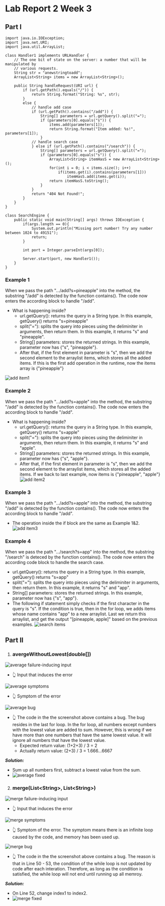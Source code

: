 # Lab Report 2 Week 3

## Part I

```
import java.io.IOException;
import java.net.URI;
import java.util.ArrayList;

class Handler1 implements URLHandler {
    // The one bit of state on the server: a number that will be manipulated by
    // various requests.
    String str = "anewstringtoadd";
    ArrayList<String> items = new ArrayList<String>();

    public String handleRequest(URI url) {
        if (url.getPath().equals("/")) {
            return String.format("String: %s", str);
        }
        else {
            // handle add case
            if (url.getPath().contains("/add")) {
                String[] parameters = url.getQuery().split("=");
                if (parameters[0].equals("s")) {
                    items.add(parameters[1]);
                    return String.format("Item added: %s!", parameters[1]);
                }
            // handle search case
            } else if (url.getPath().contains("/search")) {
                String[] parameters = url.getQuery().split("=");
                if (parameters[0].equals("s")) {
                    ArrayList<String> itemHasS = new ArrayList<String>();
                    for(int i = 0; i < items.size(); i++) 
                        if(items.get(i).contains(parameters[1]))
                            itemHasS.add(items.get(i));
                    return itemHasS.toString();
                }
            }
            return "404 Not Found!";
        }
    }
}

class SearchEngine {
    public static void main(String[] args) throws IOException {
        if(args.length == 0){
            System.out.println("Missing port number! Try any number between 1024 to 49151");
            return;
        }

        int port = Integer.parseInt(args[0]);

        Server.start(port, new Handler1());
    }
}
```

### Example 1

When we pass the path ".../add?s=pineapple" into the method, the substring "/add" is detected by the function contains(). The code now enters the according block to handle "/add".
  - What is happening inside?
    - url.getQuery(): returns the query in a String type. In this example, getQuery() returns "s=pineapple"
    - split("="): splits the query into pieces using the deliminiter in arguments, then return them. In this example, it returns "s" and "pineapple". 
    - String[] parameters: stores the returned strings. In this example, parameter now has {"s", "pineapple"}.
    - After that, if the first element in parameter is "s", then we add the second element to the arraylist items, which stores all the added items. If this is the first add operation in the runtime, now the items array is {"pineapple"}

![add item1](Image/report2part1.2.png)

### Example 2

When we pass the path ".../add?s=apple" into the method, the substring "/add" is detected by the function contains(). The code now enters the according block to handle "/add".
  - What is happening inside?
    - url.getQuery(): returns the query in a String type. In this example, getQuery() returns "s=apple"
    - split("="): splits the query into pieces using the deliminiter in arguments, then return them. In this example, it returns "s" and "apple". 
    - String[] parameters: stores the returned strings. In this example, parameter now has {"s", "apple"}.
    - After that, if the first element in parameter is "s", then we add the second element to the arraylist items, which stores all the added items. If we back to last example, now items is {"pineapple", "apple"}
![add item2](Image/report2part1.3.png)

### Example 3

When we pass the path ".../add?s=apple" into the method, the substring "/add" is detected by the function contains(). The code now enters the according block to handle "/add".
  - The operation inside the if block are the same as Example 1&2.
![add item3](Image/report2part1.4.png)

### Example 4

When we pass the path ".../search?s=app" into the method, the substring "/search" is deteced by the function contains(). The code now enters the according code block to handle the search case. 
  - url.getQuery(): returns the query in a String type. In this example, getQuery() returns "s=app"
  - split("="): splits the query into pieces using the deliminiter in arguments, then return them. In this example, it returns "s" and "app". 
  - String[] parameters: stores the returned strings. In this example, parameter now has {"s", "app"}.
  - The following if statement simply checks if the first character in the query is "s". If the condition is true, then in the for loop, we adds items whose name contains "app" to a new arraylist. Last we return this arraylist, and get the output "[pineapple, apple]" based on the previous examples.
![search items](Image/report2part1.6.png)

## Part II

1. ### **avergeWithoutLowest(double[])**

![average failure-inducing input](Image/report2part2.1.png)
- 👆 Input that induces the error 

![average symptoms](Image/report2part2.2.png)
- 👆 Symptom of the error

![average bug](Image/report2part2.3.png)
- 👆 The code in the the screenshot above contains a bug. The bug resides in the last for loop. In the for loop, all numbers except numbers with the lowest value are added to sum. However, this is wrong if we have more than one numbers that have the same lowest value. It will ignore all numbers that have the lowest value.
  - Expected return value: (1+2+3) / 3 = 2
  - Actually return value: (2+3) / 3 = 1.666...6667

***Solution:*** 
  - Sum up all numbers first, subtract a lowest value from the sum.
  - ![average fixed](Image/report2part2.3.1.png)


2. ### **merge(List\<String\>, List\<String\>)**

![merge failure-inducing input](Image/report2part2.4.png)
- 👆 Input that induces the error 

![merge symptoms](Image/report2part2.5.png)
- 👆 Symptom of the error. The symptom means there is an infinite loop caused by the code, and memory has been used up.

![merge bug](Image/report2part2.6.png)
- 👆 The code in the the screenshot above contains a bug. The reason is that in Line 50 - 53, the condition of the while loop is not updated by code after each interation. Therefore, as long as the condition is satisfied, the while loop will not end until running up all memroy. 

***Solution:***
- On Line 52, change index1 to index2.
- ![merge fixed](Image/report2part2.6.1.png)

